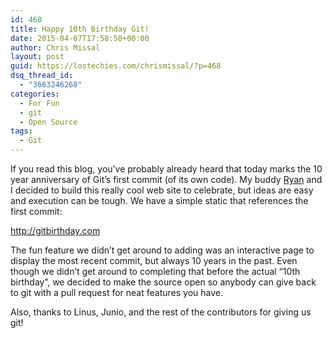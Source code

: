 ```yaml
---
id: 468
title: Happy 10th Birthday Git!
date: 2015-04-07T17:58:50+00:00
author: Chris Missal
layout: post
guid: https://lostechies.com/chrismissal/?p=468
dsq_thread_id:
  - "3663246268"
categories:
  - For Fun
  - git
  - Open Source
tags:
  - Git
---
```

If you read this blog, you&#8217;ve probably already heard that today marks the 10 year anniversary of Git&#8217;s first commit (of its own code). My buddy [Ryan](https://lostechies.com/ryanrauh/) and I decided to build this really cool web site to celebrate, but ideas are easy and execution can be tough. We have a simple static that references the first commit:

<http://gitbirthday.com>

The fun feature we didn&#8217;t get around to adding was an interactive page to display the most recent commit, but always 10 years in the past. Even though we didn&#8217;t get around to completing that before the actual &#8220;10th birthday&#8221;, we decided to make the source open so anybody can give back to git with a pull request for neat features you have.

Also, thanks to Linus, Junio, and the rest of the contributors for giving us git!